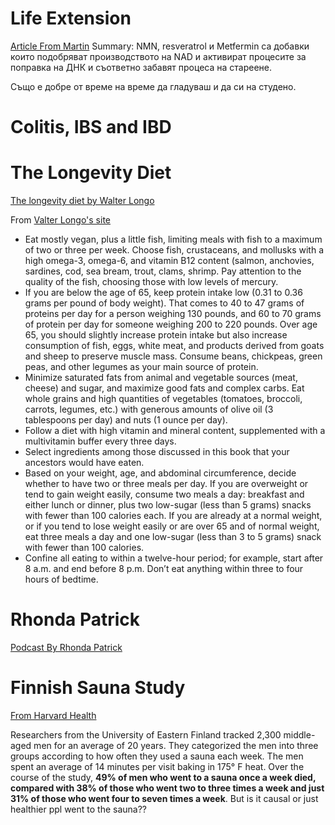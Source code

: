 

# Life Extension
[Article From Martin](https://www.ncbi.nlm.nih.gov/pmc/articles/PMC7238909/)
Summary:
NMN, resveratrol и Metfermin са добавки които подобряват производството на NAD и активират процесите за поправка на ДНК и съответно забавят процеса на стареене.

Също е добре от време на време да гладуваш и да си на студено.


# Colitis, IBS and IBD


# The Longevity Diet
[The longevity diet by Walter Longo](https://www.amazon.com/Longevity-Diet-Discover-Activation-Regeneration/dp/0525534075)

From [Valter Longo's site](https://www.valterlongo.com/daily-longevity-diet-for-adults/)

* Eat mostly vegan, plus a little fish, limiting meals with fish to a maximum of two or three per week. Choose fish, crustaceans, and mollusks with a high omega-3, omega-6, and vitamin B12 content (salmon, anchovies, sardines, cod, sea bream, trout, clams, shrimp.  Pay attention to the quality of the fish, choosing those with low levels of mercury.
* If you are below the age of 65, keep protein intake low (0.31 to 0.36 grams per pound of body weight). That comes to 40 to 47 grams of proteins per day for a person weighing 130 pounds, and 60 to 70 grams of protein per day for someone weighing 200 to 220 pounds. Over age 65, you should slightly increase protein intake but also increase consumption of fish, eggs, white meat, and products derived from goats and sheep to preserve muscle mass. Consume beans, chickpeas, green peas, and other legumes as your main source of protein.
* Minimize saturated fats from animal and vegetable sources (meat, cheese) and sugar, and maximize good fats and complex carbs. Eat whole grains and high quantities of vegetables (tomatoes, broccoli, carrots, legumes, etc.) with generous amounts of olive oil (3 tablespoons per day) and nuts (1 ounce per day).
* Follow a diet with high vitamin and mineral content, supplemented with a multivitamin buffer every three days.
* Select ingredients among those discussed in this book that your ancestors would have eaten.
* Based on your weight, age, and abdominal circumference, decide whether to have two or three meals per day. If you are overweight or tend to gain weight easily, consume two meals a day: breakfast and either lunch or dinner, plus two low-sugar (less than 5 grams) snacks with fewer than 100 calories each. If you are already at a normal weight, or if you tend to lose weight easily or are over 65 and of normal weight, eat three meals a day and one low-sugar (less than 3 to 5 grams) snack with fewer than 100 calories.
* Confine all eating to within a twelve-hour period; for example, start after 8 a.m. and end before 8 p.m. Don’t eat anything within three to four hours of bedtime.

# Rhonda Patrick 
[Podcast By Rhonda Patrick](https://www.foundmyfitness.com/about-dr-rhonda-patrick)
# Finnish Sauna Study
[From Harvard Health](https://www.health.harvard.edu/blog/sauna-use-linked-longer-life-fewer-fatal-heart-problems-201502257755)

Researchers from the University of Eastern Finland tracked 2,300 middle-aged men for an average of 20 years. They categorized the men into three groups according to how often they used a sauna each week. The men spent an average of 14 minutes per visit baking in 175° F heat. Over the course of the study, __49% of men who went to a sauna once a week died, compared with 38% of those who went two to three times a week and just 31% of those who went four to seven times a week__.  But is it causal or just healthier ppl went to the sauna??


